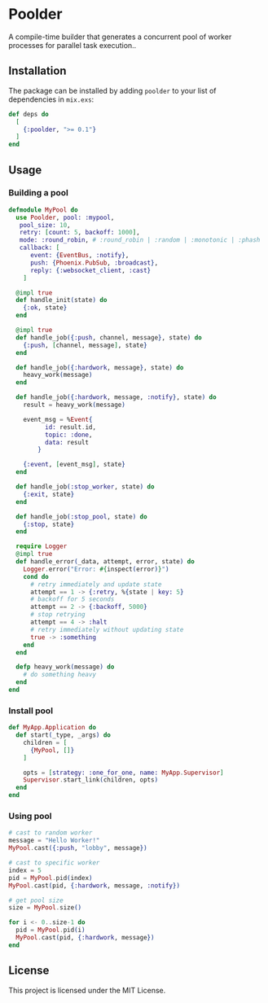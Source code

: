 # Poolder

A compile-time builder that generates a concurrent pool of worker processes for parallel task execution..

## Installation

The package can be installed by adding `poolder` to your list of dependencies in `mix.exs`:

```elixir
def deps do
  [
    {:poolder, ">= 0.1"}
  ]
end
```

## Usage

### Building a pool
```elixir
defmodule MyPool do
  use Poolder, pool: :mypool,
   pool_size: 10,
   retry: [count: 5, backoff: 1000],
   mode: :round_robin, # :round_robin | :random | :monotonic | :phash
   callback: [
      event: {EventBus, :notify},
      push: {Phoenix.PubSub, :broadcast},
      reply: {:websocket_client, :cast}
    ]

  @impl true
  def handle_init(state) do
    {:ok, state}
  end

  @impl true
  def handle_job({:push, channel, message}, state) do
    {:push, [channel, message], state}
  end

  def handle_job({:hardwork, message}, state) do
    heavy_work(message)
  end

  def handle_job({:hardwork, message, :notify}, state) do
    result = heavy_work(message)

    event_msg = %Event{
          id: result.id,
          topic: :done,
          data: result
        }

    {:event, [event_msg], state}
  end

  def handle_job(:stop_worker, state) do
    {:exit, state}
  end

  def handle_job(:stop_pool, state) do
    {:stop, state}
  end

  require Logger  
  @impl true
  def handle_error(_data, attempt, error, state) do
    Logger.error("Error: #{inspect(error)}")
    cond do
      # retry immediately and update state
      attempt == 1 -> {:retry, %{state | key: 5}
      # backoff for 5 seconds
      attempt == 2 -> {:backoff, 5000}
      # stop retrying
      attempt == 4 -> :halt
      # retry immediately without updating state
      true -> :something
    end
  end

  defp heavy_work(message) do
    # do something heavy
  end
end
```

### Install pool
```elixir
def MyApp.Application do
  def start(_type, _args) do
    children = [
      {MyPool, []}
    ]

    opts = [strategy: :one_for_one, name: MyApp.Supervisor]
    Supervisor.start_link(children, opts)
  end
end
```

### Using pool
```elixir
# cast to random worker
message = "Hello Worker!"
MyPool.cast({:push, "lobby", message})

# cast to specific worker
index = 5
pid = MyPool.pid(index)
MyPool.cast(pid, {:hardwork, message, :notify})

# get pool size
size = MyPool.size()

for i <- 0..size-1 do
  pid = MyPool.pid(i)
  MyPool.cast(pid, {:hardwork, message})
end
```

## License
This project is licensed under the MIT License.
